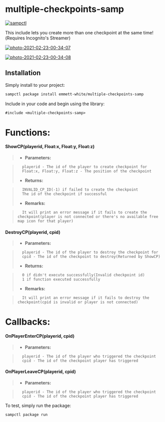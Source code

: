 # multiple-checkpoints-samp

[![sampctl](https://img.shields.io/badge/sampctl-multiple--checkpoints--samp-2f2f2f.svg?style=for-the-badge)](https://github.com/emmett-white/multiple-checkpoints-samp)

This include lets you create more than one checkpoint at the same time!(Requires Incognito's Streamer)

<a href="https://ibb.co/zX4JTJc"><img src="https://i.ibb.co/hBmfJf5/photo-2021-02-23-00-34-07.jpg" alt="photo-2021-02-23-00-34-07" border="0"></a>

<a href="https://imgbb.com/"><img src="https://i.ibb.co/3mb9gFp/photo-2021-02-23-00-34-08.jpg" alt="photo-2021-02-23-00-34-08" border="0"></a>

## Installation

Simply install to your project:

```bash
sampctl package install emmett-white/multiple-checkpoints-samp
```

Include in your code and begin using the library:

```pawn
#include <multiple-checkpoints-samp>
```

# Functions:

#### ShowCP(playerid, Float:x, Float:y, Float:z)
>* **Parameters:**

>       playerid - The id of the player to create checkpoint for
>       Float:x, Float:y, Float:z - The position of the checkpoint
>* **Returns:**

>       INVALID_CP_ID(-1) if failed to create the checkpoint
>       The id of the checkpoint if successful
>* **Remarks:**

>       It will print an error message if it fails to create the checkpoint(player is not connected or there's no available free map icon for that player)

#### DestroyCP(playerid, cpid)
>* **Parameters:**

>       playerid - The id of the player to destroy the checkpoint for
>       cpid - The id of the checkpoint to destroy(Returned by ShowCP)
>* **Returns:**

>       0 if didn't execute successfully(Invalid checkpoint id)
>       1 if function executed successfully
>* **Remarks:**

>       It will print an error message if it fails to destroy the checkpoint(cpid is invalid or player is not connected)

# Callbacks:

#### OnPlayerEnterCP(playerid, cpid)
>* **Parameters:**

>       playerid - The id of the player who triggered the checkpoint
>       cpid - The id of the checkpoint player has triggered

#### OnPlayerLeaveCP(playerid, cpid)
>* **Parameters:**

>       playerid - The id of the player who triggered the checkpoint
>       cpid - The id of the checkpoint player has triggered


To test, simply run the package:

```bash
sampctl package run
```